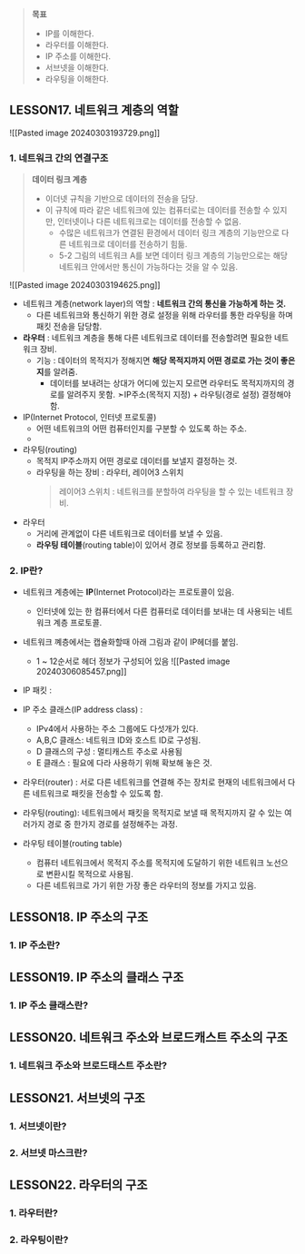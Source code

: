 > **목표**
> - IP를 이해한다.
> - 라우터를 이해한다.
> - IP  주소를 이해한다.
> - 서브넷을 이해한다.
> - 라우팅을 이해한다.

## LESSON17. 네트워크 계층의 역할
![[Pasted image 20240303193729.png]]
### 1. 네트워크 간의 연결구조
> **데이터 링크 계층**
> - 이더넷 규칙을 기반으로 데이터의 전송을 담당.
> - 이 규칙에 따라 같은 네트워크에 있는 컴퓨터로는 데이터를 전송할 수 있지만, 인터넷이나 다른 네트워크로는 데이터를 전송할 수 없음.
> 	- 수많은 네트워크가 연결된 환경에서 데이터 링크 계층의 기능만으로 다른 네트워크로 데이터를 전송하기 힘듦.
> 	- 5-2 그림의 네트워크 A를 보면 데이터 링크 계층의 기능만으로는 해당 네트워크 안에서만 통신이 가능하다는 것을 알 수 있음.

![[Pasted image 20240303194625.png]]
- 네트워크 계층(network layer)의 역할 : **네트워크 간의 통신을 가능하게 하는 것.**
	- 다른 네트워크와 통신하기 위한 경로 설정을 위해 라우터를 통한 라우팅을 하며 패킷 전송을 담당함.
- **라우터** : 네트워크 계층을 통해 다른 네트워크로 데이터를 전송할려면 필요한 네트워크 장비.
	- 기능 : 데이터의 목적지가 정해지면 **해당 목적지까지 어떤 경로로 가는 것이 좋은지**를 알려줌.
		- 데이터를 보내려는 상대가 어디에 있는지 모르면 라우터도 목적지까지의 경로를 알려주지 못함.
		 ➣IP주소(목적지 지정) + 라우팅(경로 설정) 결정해야 함.
- IP(Internet Protocol, 인터넷 프로토콜) 
	- 어떤 네트워크의 어떤 컴퓨터인지를 구분할 수 있도록 하는 주소.
	- 
- 라우팅(routing)
	- 목적지 IP주소까지 어떤 경로로 데이터를 보낼지 결정하는 것.
	- 라우팅을 하는 장비 : 라우터, 레이어3 스위치
		> 레이어3 스위치 : 네트워크를 분할하여 라우팅을 할 수 있는 네트워크 장비.
- 라우터	
	- 거리에 관계없이 다른 네트워크로 데이터를 보낼 수 있음.
	- **라우팅 테이블**(routing table)이 있어서 경로 정보를 등록하고 관리함.
### 2. IP란?
- 네트워크 계층에는 **IP**(Internet Protocol)라는 프로토콜이 있음.
	- 인터넷에 있는 한 컴퓨터에서 다른 컴퓨터로 데이터를 보내는 데 사용되는 네트워크 계층 프로토콜.
- 네트워크 꼐층에서는 캡슐화할때 아래 그림과 같이 IP헤더를 붙임.
	- 1 ~ 12순서로 헤더 정보가 구성되어 있음
	![[Pasted image 20240306085457.png]]
	
- IP 패킷 : 
- IP 주소 클래스(IP address class) : 
	- IPv4에서 사용하는 주소 그룹에도 다섯개가 있다. 
	- A,B,C 클래스: 네트워크 ID와 호스트 ID로 구성됨.
	- D 클래스의 구성 : 멀티캐스트 주소로 사용됨
	- E 클래스 : 필요에 다라 사용하기 위해 확보해 놓은 것.
- 라우터(router) : 서로 다른 네트워크를 연결해 주는 장치로  현재의 네트워크에서 다른 네트워크로 패킷을 전송할 수 있도록 함.
- 라우팅(routing): 네트워크에서 패킷을 목적지로 보낼 때 목적지까지 갈 수 있는 여러가지 경로 중 한가지 경로를 설정해주는 과정.
- 라우팅 테이블(routing table)
	- 컴퓨터 네트워크에서 목적지 주소를 목적지에 도달하기 위한 네트워크 노선으로 변환시킬 목적으로 사용됨.
	- 다른 네트워크로 가기 위한 가장 좋은 라우터의 정보를 가지고 있음.
## LESSON18. IP 주소의 구조
### 1. IP 주소란?
## LESSON19. IP 주소의 클래스 구조
### 1. IP 주소 클래스란?

## LESSON20. 네트워크 주소와 브로드캐스트 주소의 구조
### 1. 네트워크 주소와 브로드태스트 주소란?

## LESSON21. 서브넷의 구조
### 1. 서브넷이란?
### 2. 서브넷 마스크란?

## LESSON22. 라우터의 구조
### 1. 라우터란?
### 2. 라우팅이란?
